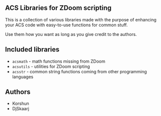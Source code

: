 ACS Libraries for ZDoom scripting
---------------------------------


This is a collection of various libraries made with the purpose of enhancing your ACS code with easy-to-use functions for common stuff.

Use them how you want as long as you give credit to the authors.


## Included libraries
* `acsmath` - math functions missing from ZDoom
* `acsutils` - utilities for ZDoom scripting
* `acsstr` - common string functions coming from other programming languages


## Authors
* Korshun
* DjSkaarj
